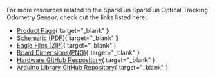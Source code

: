 
<!-- This section should include all the relevant documentation and product files (Eagle files, schematic, datasheet(s), landing pages, etc. and any relevant tutorials to go beyond the Hookup Guide.) -->

For more resources related to the SparkFun SparkFun Optical Tracking Odometry Sensor, check out the links listed here: 

* [Product Page](https://www.sparkfun.com/products/24904){ target="_blank" }
* [Schematic (PDF)](assets/board_files/24904_SparkFun_Optical_Tracking_Odometry_Sensor_Schematic.pdf){ target="_blank" }
* [Eagle Files (ZIP)](assets/board_files/24904_SparkFun_Optical_Tracking_Odometry_Sensor_EagleFiles.zip){ target="_blank" }
* [Board Dimensions(PNG)](assets/board_files/24904_SparkFun_Optical_Tracking_Odometry_Sensor_BoardOutline.png){ target="_blank" }
* [Hardware GitHub Respository](https://github.com/sparkfun/SparkFun_Optical_Tracking_Odometry_Sensor){ target="_blank" }
* [Arduino Library GitHub Repository](https://github.com/sparkfun/SparkFun_Qwiic_OTOS_Arduino_Library){ target="_blank" }
